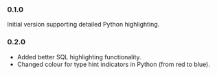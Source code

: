 ### 0.1.0
Initial version supporting detailed Python highlighting.

### 0.2.0
- Added better SQL highlighting functionality.
- Changed colour for type hint indicators in Python (from red to blue).
